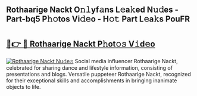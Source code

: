 ## Rothaarige Nackt O𝚗𝚕yf𝚊ns L𝚎a𝚔ed N𝚞𝚍es - Part-bq5 P𝚑𝚘tos Vi𝚍𝚎o - H𝚘𝚝 Part L𝚎a𝚔s PouFR

# <h2><a href="http://kf38ycw.oniu.top/?m=Rothaarige+Nackt">🔗👉 🔴 Rothaarige Nackt P𝚑ot𝚘𝚜 V𝚒d𝚎o</a></h2>

[![Rothaarige Nackt Nu𝚍e𝚜](https://i.imgur.com/0qMVB7G.gif)](http://kf38ycw.oniu.top/?m=Rothaarige+Nackt)
Social media influencer Rothaarige Nackt, celebrated for sharing dance and lifestyle information, consisting of presentations and blogs. Versatile puppeteer Rothaarige Nackt, recognized for their exceptional skills and accomplishments in bringing inanimate objects to life.  
